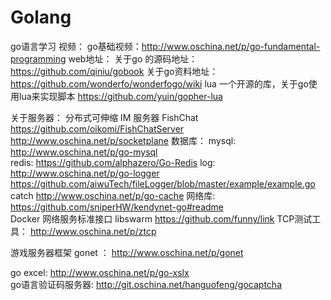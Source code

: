 # Golang
go语言学习
视频：
	 go基础视频：http://www.oschina.net/p/go-fundamental-programming
web地址：
	关于go 的源码地址：https://github.com/qiniu/gobook
	关于go资料地址：https://github.com/wonderfo/wonderfogo/wiki
lua
	一个开源的库，关于go使用lua来实现脚本
	https://github.com/yuin/gopher-lua	

关于服务器：
	分布式可伸缩 IM 服务器 FishChat 
	https://github.com/oikomi/FishChatServer
	http://www.oschina.net/p/socketplane
数据库：
	mysql:
		http://www.oschina.net/p/go-mysql	
	redis:
		https://github.com/alphazero/Go-Redis
log:
	http://www.oschina.net/p/go-logger
	https://github.com/aiwuTech/fileLogger/blob/master/example/example.go
catch
	http://www.oschina.net/p/go-cache
网络库:
	https://github.com/sniperHW/kendynet-go#readme	
	Docker 网络服务标准接口 libswarm
	https://github.com/funny/link
TCP测试工具：
	http://www.oschina.net/p/ztcp	


游戏服务器框架 gonet ：
	http://www.oschina.net/p/gonet		

go excel:
	http://www.oschina.net/p/go-xslx	
go语言验证码服务器:
	http://git.oschina.net/hanguofeng/gocaptcha